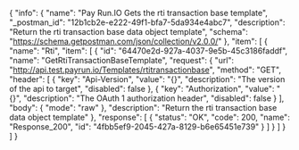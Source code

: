{
  "info": {
    "name": "Pay Run.IO Gets the rti transaction base template",
    "_postman_id": "12b1cb2e-e222-49f1-bfa7-5da934e4abc7",
    "description": "Return the rti transaction base data object template",
    "schema": "https://schema.getpostman.com/json/collection/v2.0.0/"
  },
  "item": [
    {
      "name": "Rti",
      "item": [
        {
          "id": "64470e2d-927a-4037-9e5b-45c3186faddf",
          "name": "GetRtiTransactionBaseTemplate",
          "request": {
            "url": "http://api.test.payrun.io/Templates/rtitransactionbase",
            "method": "GET",
            "header": [
              {
                "key": "Api-Version",
                "value": "{}",
                "description": "The version of the api to target",
                "disabled": false
              },
              {
                "key": "Authorization",
                "value": "{}",
                "description": "The OAuth 1 authorization header",
                "disabled": false
              }
            ],
            "body": {
              "mode": "raw"
            },
            "description": "Return the rti transaction base data object template"
          },
          "response": [
            {
              "status": "OK",
              "code": 200,
              "name": "Response_200",
              "id": "4fbb5ef9-2045-427a-8129-b6e65451e739"
            }
          ]
        }
      ]
    }
  ]
}
